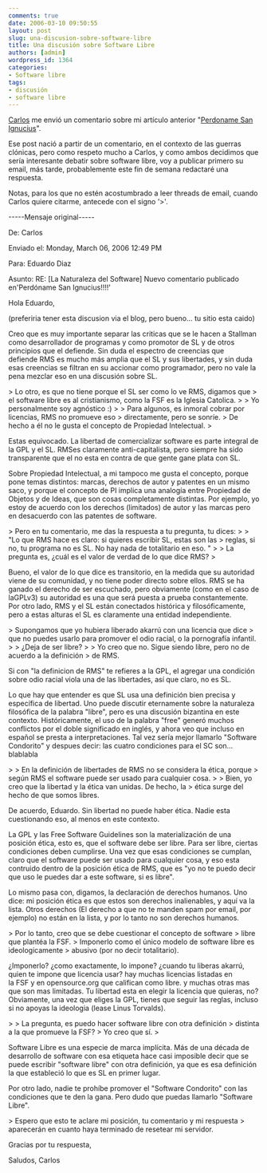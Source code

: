 ```yaml
---
comments: true
date: 2006-03-10 09:50:55
layout: post
slug: una-discusion-sobre-software-libre
title: Una discusión sobre Software Libre
authors: [admin]
wordpress_id: 1364
categories:
- Software libre
tags:
- discusión
- software libre
---
```


[Carlos](http://replay.waybackmachine.org/20071028181327/http://eldiabloenlosdetalles.net/) me envió un comentario sobre mi artículo anterior "[Perdoname San Ignucius](/2006/03/perdoname_san_ignucius.html)".

Ese post nació a partir de un comentario, en el contexto de las guerras clónicas, pero como respeto mucho a Carlos, y como ambos decidimos que sería interesante debatir sobre software libre, voy a publicar primero su email, más tarde, probablemente este fin de semana redactaré una respuesta.

Notas, para los que no estén acostumbrado a leer threads de email, cuando Carlos quiere citarme, antecede con el signo '>'.

-----Mensaje original-----

De: Carlos

Enviado el: Monday, March 06, 2006 12:49 PM

Para: Eduardo Diaz

Asunto: RE: [La Naturaleza del Software] Nuevo comentario publicado en'Perdóname San Ignucius!!!!'

Hola Eduardo,

(preferiria tener esta discusion via el blog, pero bueno... tu sitio esta caido)

Creo que es muy importante separar las criticas que se le hacen a Stallman como desarrollador de programas y como promotor de SL y de otros principios que el defiende. Sin duda el espectro de creencias que defiende RMS es mucho más amplia que el SL y sus libertades, y sin duda esas creencias se filtran en su accionar como programador, pero no vale la pena mezclar eso en una discusión sobre SL.

\> Lo otro, es que no tiene porque el SL ser como lo ve RMS, digamos que
\> el software libre es al cristianismo, como la FSF es la Iglesia Catolica.
\>
\> Yo personalmente soy agnóstico :)
\>
\> Para algunos, es inmoral cobrar por licencias, RMS no promueve eso
\> directamente, pero se sonríe.
\> De hecho a él no le gusta el concepto de Propiedad Intelectual.
\>

Estas equivocado. La libertad de comercializar software es parte integral de la GPL y el SL. RMSes claramente anti-capitalista, pero siempre ha sido transparente que el no esta en contra de que gente gane plata con SL.

Sobre Propiedad Intelectual, a mi tampoco me gusta el concepto, porque pone temas distintos: marcas, derechos de autor y patentes en un mismo saco, y porque el concepto de PI implica una analogía entre Propiedad de Objetos y de Ideas, que son cosas completamente distintas. Por ejemplo, yo estoy de acuerdo con los derechos (limitados) de autor y las marcas pero en desacuerdo con las patentes de software.

\> Pero en tu comentario, me das la respuesta a tu pregunta, tu dices:
\>
\> "Lo que RMS hace es claro: si quieres escribir SL, estas son las
\> reglas, si no, tu programa no es SL. No hay nada de totalitario en eso. "
\>
\> La pregunta es, ¿cuál es el valor de verdad de lo que dice RMS?
\>

Bueno, el valor de lo que dice es transitorio, en la medida que su autoridad viene de su comunidad, y no tiene poder directo sobre ellos.
RMS se ha ganado el derecho de ser escuchado, pero obviamente (como en el caso de laGPLv3) su autoridad es una que será puesta a prueba constantemente. Por otro lado, RMS y el SL están conectados histórica y filosóficamente, pero a estas alturas el SL es claramente una entidad independiente.

\> Supongamos que yo hubiera liberado akarrú con una licencia que dice
\> que no puedes usarlo para promover el odio racial, o la pornografía infantil.
\>
\> ¿Deja de ser libre?
\>
\> Yo creo que no. Sigue siendo libre, pero no de acuerdo a la definición
\> de RMS.

Si con "la definicion de RMS" te refieres a la GPL, el agregar una condición sobre odio racial viola una de las libertades, así que claro, no es SL.

Lo que hay que entender es que SL usa una definición bien precisa y específica de libertad. Uno puede discutir eternamente sobre la naturaleza filosófica de la palabra "libre", pero es una discusión bizantina en este contexto. Históricamente, el uso de la palabra "free"
generó muchos conflictos por el doble significado en inglés, y ahora veo que incluso en español se presta a interpretaciones. Tal vez sería mejor llamarlo "Software Condorito" y despues decir: las cuatro condiciones para el SC son... blablabla

\>
\> En la definición de libertades de RMS no se considera la ética, porque
\> según RMS el software puede ser usado para cualquier cosa.
\>
\> Bien, yo creo que la libertad y la ética van unidas. De hecho, la
\> ética surge del hecho de que somos libres.

De acuerdo, Eduardo. Sin libertad no puede haber ética. Nadie esta cuestionando eso, al menos en este contexto.

La GPL y las Free Software Guidelines son la materialización de una posición ética, esto es, que el software debe ser libre. Para ser libre, ciertas condiciones deben cumplirse. Una vez que esas condiciones se cumplan, claro que el software puede ser usado para cualquier cosa, y eso esta contruido dentro de la posición ética de RMS, que es "yo no te puedo decir que uso le puedes dar a este software, si es libre".

Lo mismo pasa con, digamos, la declaración de derechos humanos. Uno
dice: mi posición ética es que estos son derechos inalienables, y aquí va la lista. Otros derechos (El derecho a que no te manden spam por email, por ejemplo) no están en la lista, y por lo tanto no son derechos humanos.

\> Por lo tanto, creo que se debe cuestionar el concepto de software
\> libre que plantéa la FSF.
\> Imponerlo como el único modelo de software libre es ideologicamente
\> abusivo (por no decir totalitario).

¿Imponerlo? ¿como exactamente, lo impone? ¿cuando tu liberas akarrú, quien te impone que licencia usar? hay muchas licencias listadas en la FSF y en opensource.org que califican como libre. y muchas otras mas que son mas limitadas. Tu libertad esta en elegir la licencia que quieras, no? Obviamente, una vez que eliges la GPL, tienes que seguir las reglas, incluso si no apoyas la ideologia (lease Linus Torvalds).

\>
\> La pregunta, es puedo hacer software libre con otra definición
\> distinta a la que promueve la FSF?
\> Yo creo que sí.
\>

Software Libre es una especie de marca implícita. Más de una década de desarrollo de software con esa etiqueta hace casi imposible decir que se puede escribir "software libre" con otra definición, ya que es esa definición la que estableció lo que es SL en primer lugar.

Por otro lado, nadie te prohíbe promover el "Software Condorito" con las condiciones que te den la gana. Pero dudo que puedas llamarlo "Software Libre".

\> Espero que esto te aclare mi posición, tu comentario y mi respuesta
\> aparecerán en cuanto haya terminado de resetear mi servidor.

Gracias por tu respuesta,

Saludos,
Carlos
